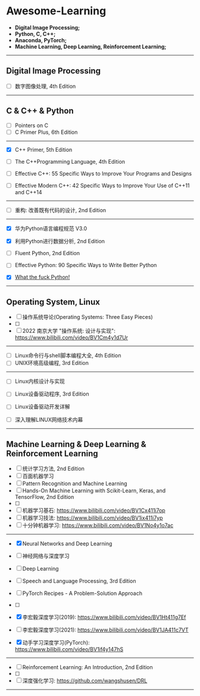 

# Awesome-Learning



 - **Digital Image Processing;**
 - **Python, C, C++;**
 - **Anaconda, PyTorch;**
 - **Machine Learning, Deep Learning, Reinforcement Learning;**




------



## Digital Image Processing



- [ ] 数字图像处理, 4th Edition



------



## C & C++ & Python



- [ ] Pointers on C
- [ ] C Primer Plus, 6th Edition

------

- [x] C++ Primer, 5th Edition

- [ ] The C++Programming Language, 4th Edition
- [ ] Effective C++: 55 Specific Ways to Improve Your Programs and Designs
- [ ] Effective Modern C++: 42 Specific Ways to Improve Your Use of C++11 and C++14

------

- [ ] 重构: 改善既有代码的设计,  2nd Edition

------

- [x] 华为Python语言编程规范 V3.0

- [x] 利用Python进行数据分析, 2nd Edition
- [ ] Fluent Python, 2nd Edition
- [ ] Effective Python: 90 Specific Ways to Write Better Python
- [x] [What the fuck Python! ](https://github.com/robertparley/wtfpython-cn)



------



## Operating System, Linux



- [ ] 操作系统导论(Operating Systems: Three Easy Pieces)
- [ ] 
- [ ] 2022 南京大学 "操作系统: 设计与实现": https://www.bilibili.com/video/BV1Cm4y1d7Ur

------

- [ ] Linux命令行与shell脚本编程大全, 4th Edition
- [ ] UNIX环境高级编程, 3rd Edition

------

- [ ] Linux内核设计与实现

- [ ] Linux设备驱动程序, 3rd Edition
- [ ] Linux设备驱动开发详解
- [ ] 深入理解LINUX网络技术内幕



------



## Machine Learning & Deep Learning & Reinforcement Learning



- [ ] 统计学习方法, 2nd Edition
- [ ] 百面机器学习
- [ ] Pattern Recognition and Machine Learning
- [ ] Hands-On Machine Learning with Scikit-Learn, Keras, and TensorFlow, 2nd Edition
- [ ] 
- [ ] 机器学习基石: https://www.bilibili.com/video/BV1Cx411i7op
- [ ] 机器学习技法: https://www.bilibili.com/video/BV1ix411i7yp
- [ ] 十分钟机器学习:  https://www.bilibili.com/video/BV1No4y1o7ac

------

- [x] Neural Networks and Deep Learning

- [ ] 神经网络与深度学习
- [ ] Deep Learning
- [ ] Speech and Language Processing, 3rd Edition
- [ ] PyTorch Recipes - A Problem-Solution Approach
- [ ] 
- [x] 李宏毅深度学习(2019):  https://www.bilibili.com/video/BV1Ht411g7Ef
- [ ] 李宏毅深度学习(2021): https://www.bilibili.com/video/BV1JA411c7VT
- [x] 动手学习深度学习(PyTorch): https://www.bilibili.com/video/BV1if4y147hS 

------

- [ ] Reinforcement Learning: An Introduction, 2nd Edition
- [ ] 
- [ ] 深度强化学习: https://github.com/wangshusen/DRL

------

